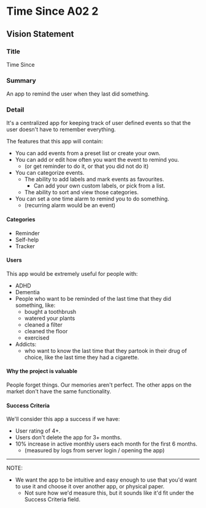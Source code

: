 # Time Since A02 2

## Vision Statement

### Title

Time Since

### Summary

An app to remind the user when they last did something.

### Detail

It's a centralized app for keeping track of user defined events so that the
user doesn't have to remember everything.

The features that this app will contain:

- You can add events from a preset list or create your own.
- You can add or edit how often you want the event to remind you.
  - (or get reminder to do it, or that you did not do it)
- You can categorize events.
  - The ability to add labels and mark events as favourites.
    - Can add your own custom labels, or pick from a list.
  - The ability to sort and view those categories.
- You can set a one time alarm to remind you to do something.
  - (recurring alarm would be an event)

#### Categories

- Reminder
- Self-help
- Tracker

#### Users

This app would be extremely useful for people with:

- ADHD
- Dementia
- People who want to be reminded of the  last time that they did something, like:
    - bought a toothbrush
    - watered your plants
    - cleaned a filter
    - cleaned the floor
    - exercised
- Addicts:
    - who want to know the last time that they partook in their drug of choice,
      like the last time they had a cigarette.

#### Why the project is valuable

People forget things.  Our memories aren't perfect.
The other apps on the market don't have the same functionality.

#### Success Criteria

We'll consider this app a success if we have:

- User rating of 4+.
- Users don't delete the app for 3+ months.
- 10% increase in active monthly users each month for the first 6 months.
  - (measured by logs from server login / opening the app)

---

NOTE:

  - We want the app to be intuitive and easy enough to use that you'd want to
    use it and choose it over another app, or physical paper.
    - Not sure how we'd measure this, but it sounds like it'd fit under the
      Success Criteria field.
